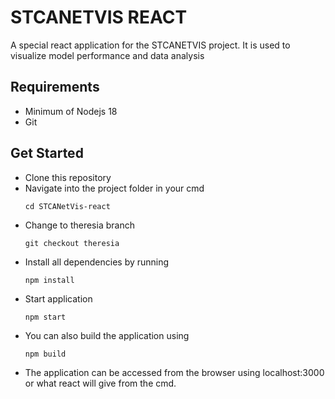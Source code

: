 # STCANETVIS REACT
A special react application for the STCANETVIS project.
It is used to visualize model performance and data analysis

## Requirements
+ Minimum of Nodejs 18
+ Git

## Get Started
+ Clone this repository
+ Navigate into the project folder in your cmd
  ```
  cd STCANetVis-react
  ```
+ Change to theresia branch
  ```
  git checkout theresia
  ```
+ Install all dependencies by running 
  ```
  npm install
  ```
+ Start application
  ```
  npm start
  ```
+ You can also build the application using
  ```
  npm build
  ```
+ The application can be accessed from the browser using localhost:3000 or what react will give from the cmd.
